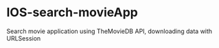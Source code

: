 # IOS-search-movieApp
Search movie application using TheMovieDB API,
downloading data with URLSession
